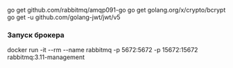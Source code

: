go get github.com/rabbitmq/amqp091-go
go get golang.org/x/crypto/bcrypt
go get -u github.com/golang-jwt/jwt/v5

### Запуск брокера
docker run -it --rm --name rabbitmq -p 5672:5672 -p 15672:15672 rabbitmq:3.11-management

